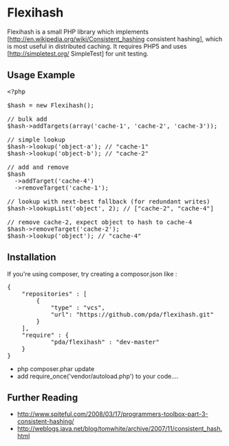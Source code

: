 Flexihash
=========

Flexihash is a small PHP library which implements [http://en.wikipedia.org/wiki/Consistent_hashing consistent hashing], which is most useful in distributed caching.  It requires PHP5 and uses [http://simpletest.org/ SimpleTest] for unit testing.

Usage Example
-------------

<pre>
&lt;?php

$hash = new Flexihash();

// bulk add
$hash->addTargets(array('cache-1', 'cache-2', 'cache-3'));

// simple lookup
$hash->lookup('object-a'); // "cache-1"
$hash->lookup('object-b'); // "cache-2"

// add and remove
$hash
  ->addTarget('cache-4')
  ->removeTarget('cache-1');

// lookup with next-best fallback (for redundant writes)
$hash->lookupList('object', 2); // ["cache-2", "cache-4"]

// remove cache-2, expect object to hash to cache-4
$hash->removeTarget('cache-2');
$hash->lookup('object'); // "cache-4"
</pre>

Installation
------------

If you're using composer, try creating a composor.json like :

<pre>
{ 
    "repositories" : [
        { 
            "type" : "vcs",
            "url": "https://github.com/pda/flexihash.git"
        }
    ],
    "require" : {
            "pda/flexihash" : "dev-master"
    }
}
</pre>

 * php composer.phar update
 * add require_once('vendor/autoload.php') to your code....



Further Reading
---------------

  * http://www.spiteful.com/2008/03/17/programmers-toolbox-part-3-consistent-hashing/
  * http://weblogs.java.net/blog/tomwhite/archive/2007/11/consistent_hash.html
